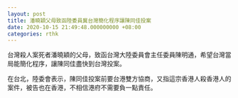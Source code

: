 ```yaml
---
layout: post
title: 潘曉穎父母致函陸委員冀台灣簡化程序讓陳同佳投案
date: 2020-10-15 21:49:48.000000000 +08:00
categories: rthk
---
```


台灣殺人案死者潘曉穎的父母，致函台灣大陸委員會主任委員陳明通，希望台灣當局能簡化程序，讓陳同佳盡快到台灣投案。

在台北，陸委會表示，陳同佳投案前要台港雙方協商，又指這宗香港人殺香港人的案件，被告也在香港，不相信港府不需要負一點責任。
